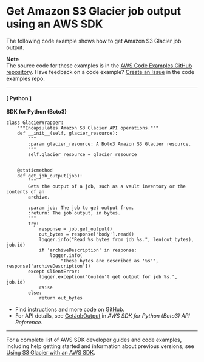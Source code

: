 # Get Amazon S3 Glacier job output using an AWS SDK<a name="example_glacier_GetJobOutput_section"></a>

The following code example shows how to get Amazon S3 Glacier job output\.

**Note**  
The source code for these examples is in the [AWS Code Examples GitHub repository](https://github.com/awsdocs/aws-doc-sdk-examples)\. Have feedback on a code example? [Create an Issue](https://github.com/awsdocs/aws-doc-sdk-examples/issues/new/choose) in the code examples repo\. 

------
#### [ Python ]

**SDK for Python \(Boto3\)**  
  

```
class GlacierWrapper:
    """Encapsulates Amazon S3 Glacier API operations."""
    def __init__(self, glacier_resource):
        """
        :param glacier_resource: A Boto3 Amazon S3 Glacier resource.
        """
        self.glacier_resource = glacier_resource


    @staticmethod
    def get_job_output(job):
        """
        Gets the output of a job, such as a vault inventory or the contents of an
        archive.

        :param job: The job to get output from.
        :return: The job output, in bytes.
        """
        try:
            response = job.get_output()
            out_bytes = response['body'].read()
            logger.info("Read %s bytes from job %s.", len(out_bytes), job.id)
            if 'archiveDescription' in response:
                logger.info(
                    "These bytes are described as '%s'", response['archiveDescription'])
        except ClientError:
            logger.exception("Couldn't get output for job %s.", job.id)
            raise
        else:
            return out_bytes
```
+  Find instructions and more code on [GitHub](https://github.com/awsdocs/aws-doc-sdk-examples/tree/main/python/example_code/glacier#code-examples)\. 
+  For API details, see [GetJobOutput](https://docs.aws.amazon.com/goto/boto3/glacier-2012-06-01/GetJobOutput) in *AWS SDK for Python \(Boto3\) API Reference*\. 

------

For a complete list of AWS SDK developer guides and code examples, including help getting started and information about previous versions, see [Using S3 Glacier with an AWS SDK](sdk-general-information-section.md)\.